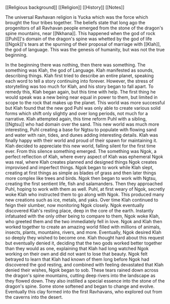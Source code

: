 [[Religious background]]
[[Religion]]
[[History]]
[[Notes]]

The universal Ravhavan religion is Yucka which was the force which brought the four tribes together. The beliefs state that long ago the progenitors of all Ravhavan people emerged from the stone of the dragon's spine mountains, near [[Nkhana]]. This happened when the god of rock [[Puhl]]'s domain of the dragon's spine was whetted by the god of life [[Ngok]]'s tears at the spurning of their proposal of marriage with [[Klah]], the god of language. This was the genesis of humanity, but was not the true beginning.

In the beginning there was nothing, then there was something. The something was Klah, the god of Language. Klah manifested as sounds, describing things. Klah first tried to describe an entire planet, speaking each word to tell a story continuing into forever. However, the stress of storytelling was too much for Klah, and his story began to fall apart. To remedy this, Klah began again, but this time with help. The first thing he would speak was a new being near equal in power to them, but limited in scope to the rock that makes up the planet. This world was more successful but Klah found that the new god Puhl was only able to create various solid forms which shift only slightly and over long periods, not much for a narrative. Klah attempted again, this time reform Puhl with a sibling, [[Ngtsu]] who had domain over the sand. This new world was much more interesting, Puhl creating a base for Ngtsu to populate with flowing sand and water with rain, tides, and dunes adding interesting details. Klah was finally happy with their world and proud of their spawn for maintaining it. Klah decided to appreciate this new world, falling silent for the first time ever. From this silence something emerged. The something was Ngok, a perfect reflection of Klah, where every aspect of Klah was ephemeral Ngok was real, where Klah creates planned and designed things Ngok creates improvised and imperfect things. Ngok began to work while Klah slept, creating at first things as simple as blades of grass and then later things more complex like trees and birds. Ngok then began to work with Ngtsu, creating the first sentient life, fish and salamanders. Then they approached Puhl, hoping to work with them as well. Puhl, at first weary of Ngok, secretly woke Klah who instructed them to go along with Ngok. This produced many new creations such as ice, metals, and yaks. Over time Klah continued to feign their slumber, now monitoring Ngok closely. Ngok eventually discovered Klah's resting place, deep in the core of the earth. Instantly infatuated with the only other being to compare to them, Ngok woke Klah, who greeted them and the two immediately fell in love. Ngok and Klah then worked together to create an amazing world filled with millions of animals, insects, plants, mountains, rivers, and more. Eventually, Ngok desired Klah so deeply they wished to become one. Klah thought hard about this request but eventually denied it, deciding that the two gods worked better together than they would as one, explaining that Klah had long watched Ngok working on their own and did not want to lose that beauty. Ngok felt betrayed to learn that Klah had known of them long before Ngok had discovered the god resting, and combined with feeling devastated that Klah denied their wishes, Ngok began to sob. These tears rained down across the dragon's spine mountains, cutting deep rivers into the landscape as they flowed down. They also instilled a special essence into the stone of the dragon's spine. Some stone softened and began to change and evolve. Eventually this clay formed into the first Ravhavans, who explored out from the caverns into the desert.

